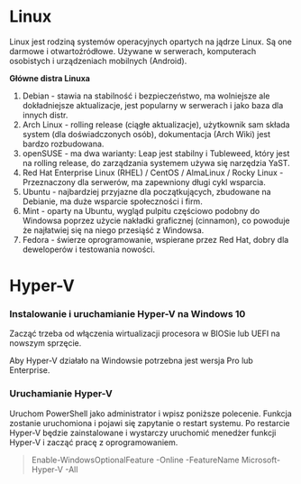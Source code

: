 # Linux

Linux jest rodziną systemów operacyjnych opartych na jądrze Linux. Są one darmowe i otwartoźródłowe. Używane w serwerach, komputerach osobistych i urządzeniach mobilnych (Android).

**Główne distra Linuxa**
1. Debian - stawia na stabilność i bezpieczeństwo, ma wolniejsze ale dokładniejsze aktualizacje, jest popularny w serwerach i jako baza dla innych distr.
2. Arch Linux - rolling release (ciągłe aktualizacje), użytkownik sam składa system (dla doświadczonych osób), dokumentacja (Arch Wiki) jest bardzo rozbudowana.
3. openSUSE - ma dwa warianty: Leap jest stabilny i Tubleweed, który jest na rolling release, do zarządzania systemem używa się narzędzia YaST.
4. Red Hat Enterprise Linux (RHEL) / CentOS / AlmaLinux / Rocky Linux - Przeznaczony dla serwerów, ma zapewniony długi cykl wsparcia.
5. Ubuntu - najbardziej przyjazne dla początkujących, zbudowane na Debianie, ma duże wsparcie społeczności i firm.
6. Mint - oparty na Ubuntu, wygląd pulpitu częściowo podobny do Windowsa poprzez użycie nakładki graficznej (cinnamon), co powoduje że najłatwiej się na niego przesiąść z Windowsa.
7. Fedora - świerze oprogramowanie, wspierane przez Red Hat, dobry dla deweloperów i testowania nowości.

# Hyper-V

### Instalowanie i uruchamianie Hyper-V na Windows 10
Zacząć trzeba od włączenia wirtualizacji procesora w BIOSie lub UEFI na nowszym sprzęcie.

Aby Hyper-V działało na Windowsie potrzebna jest wersja Pro lub Enterprise.

### Uruchamianie Hyper-V
Uruchom PowerShell jako administrator i wpisz poniższe polecenie. Funkcja zostanie uruchomiona i pojawi się zapytanie o restart systemu. Po restarcie Hyper-V będzie zainstalowane i wystarczy uruchomić menedżer funkcji Hyper-V i zacząć pracę z oprogramowaniem.

> Enable-WindowsOptionalFeature -Online -FeatureName Microsoft-Hyper-V -All

